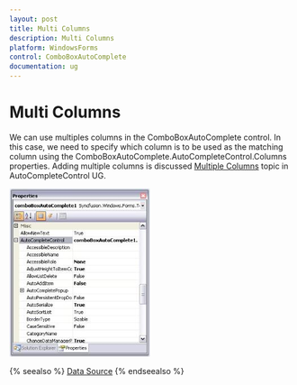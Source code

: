 ```yaml
---
layout: post
title: Multi Columns
description: Multi Columns
platform: WindowsForms
control: ComboBoxAutoComplete
documentation: ug
---
```




# Multi Columns

We can use multiples columns in the ComboBoxAutoComplete control. In this case, we need to specify which column is to be used as the matching column using the ComboBoxAutoComplete.AutoCompleteControl.Columns properties. Adding multiple columns is discussed [Multiple Columns](/windowsforms/Tools/EditorsPackage/AutoComplete-Controls/Multiple-Columns)
 topic in AutoCompleteControl UG. 

![](ComboBoxAutoComplete-Images/Overview_img47.jpeg) 

{% seealso %}
[Data Source](/windowsforms/comboboxautocomplete/datasource)
{% endseealso %}
 
